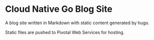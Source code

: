 # Cloud Native Go Blog Site

A blog site written in Markdown with static content generated by hugo.

Static files are pushed to Pivotal Web Services for hosting.
